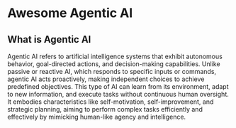 # Awesome Agentic AI

## What is Agentic AI

Agentic AI refers to artificial intelligence systems that exhibit autonomous behavior, goal-directed actions, and decision-making capabilities. Unlike passive or reactive AI, which responds to specific inputs or commands, agentic AI acts proactively, making independent choices to achieve predefined objectives. This type of AI can learn from its environment, adapt to new information, and execute tasks without continuous human oversight. It embodies characteristics like self-motivation, self-improvement, and strategic planning, aiming to perform complex tasks efficiently and effectively by mimicking human-like agency and intelligence.
